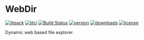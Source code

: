 # WebDir

[![jitpack](https://jitpack.io/v/com.kttdevelopment/webdir.svg?style=flat-square)](https://jitpack.io/#com.kttdevelopment/webdir)
[![jitci](https://jitci.com/gh/ktt-development/webdir/svg?style=flat-square)](https://jitci.com/gh/ktt-development/webdir)
[![Build Status](https://travis-ci.org/Ktt-Development/webdir.svg?branch=master)](https://travis-ci.org/Ktt-Development/webdir)
[![version](https://img.shields.io/github/v/release/ktt-development/webdir?color=ffaa00&include_prereleases&style=flat-square)](https://github.com/ktt-development/webdir/releases)
[![downloads](https://img.shields.io/github/downloads/ktt-development/webdir/total?color=ff5555&style=flat-square)](https://github.com/ktt-development/webdir/releases)
[![license](https://img.shields.io/github/license/ktt-development/webdir?color=ff5555&style=flat-square)](https://www.gnu.org/licenses/old-licenses/gpl-2.0.en.html)

Dynamic web based file explorer.
